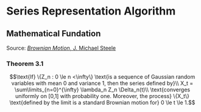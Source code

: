 # Series Representation Algorithm

## Mathematical Fundation
Source: [_Brownian Motion_, J. Michael Steele](https://link.springer.com/chapter/10.1007/978-1-4684-9305-4_3)

### Theorem 3.1
```math
\text{If}  \{Z_n : 0 \le n <\infty\} \text{is a sequence of Gaussian random variables with mean 0 and variance 1, then the series defined by}\\
X_t = \sum\limits_{n=0}^{\infty} \lambda_n Z_n \Delta_n(t)\\
\text{converges uniformly on [0,1] with probability one. Moreover, the process} \{X_t\} \text{defined by the limit is a standard Brownian motion for} 0 \le t \le 1.
```
